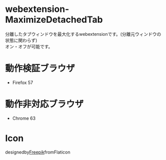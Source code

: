 # webextension-MaximizeDetachedTab
分離したタブウィンドウを最大化するwebextensionです。(分離元ウィンドウの状態に関わらず)  
オン・オフが可能です。

# 動作検証ブラウザ

* Firefox 57

# 動作非対応ブラウザ

* Chrome 63

# Icon

designedby[Freepik](https://www.flaticon.com/authors/freepik)fromFlaticon
